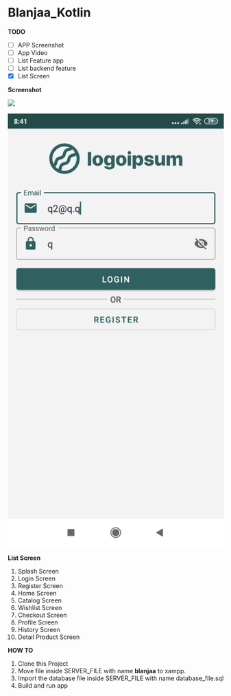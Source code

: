 # Blanjaa_Kotlin


**TODO**

- [ ] APP Screenshot
- [ ] App Video
- [ ] List Feature app
- [ ] List backend feature
- [x] List Screen

**Screenshot**

<img src="https://github.com/Irpan98/blanjaa_Kotlin/blob/master/SCREENSHOOT/1.jpgg" width="200">


![login](https://github.com/Irpan98/blanjaa_Kotlin/blob/master/SCREENSHOOT/1.jpg)

**List Screen**

1. Splash Screen
2. Login Screen
3. Register Screen
4. Home Screen
5. Catalog Screen
6. Wishlist Screen
7. Checkout Screen
8. Profile Screen
9. History Screen
10. Detail Product Screen

**HOW TO**

1. Clone this Project
2. Move file inside SERVER_FILE with name **blanjaa** to xampp.
3. Import the database file inside SERVER_FILE with name database_file.sql
4. Build and run app